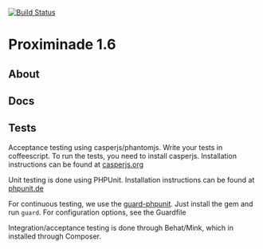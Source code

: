 [![Build Status](https://secure.travis-ci.org/proximitybbdo/proximinade.png)](http://travis-ci.org/proximitybbdo/proximinade)

Proximinade 1.6
===============

About
-----

Docs
----

Tests
-----
Acceptance testing using casperjs/phantomjs. Write your tests in coffeescript. To run the tests, you need to install casperjs. Installation instructions can be found at [casperjs.org](http://casperjs.org/installation.html)

Unit testing is done using PHPUnit. Installation instructions can be found at [phpunit.de](http://www.phpunit.de/manual/3.6/en/installation.html)

For continuous testing, we use the [guard-phpunit](https://github.com/guard/guard-phpunit). Just install the gem and run `guard`. For configuration options, see the Guardfile

Integration/acceptance testing is done through Behat/Mink, which in installed through Composer.
